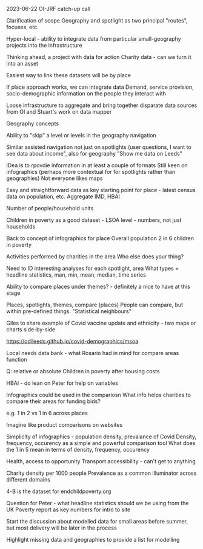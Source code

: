 2023-06-22 OI-JRF catch-up call

Clarification of scope
Geography and spotlight as two principal "routes", focuses, etc.

Hyper-local - ability to integrate data from particular small-geography projects into the infrastructure

Thinking ahead, a project with data for action
Charity data - can we turn it into an asset

Easiest way to link these datasets will be by place

If place approach works, we can integrate data
Demand, service provision, socio-demographic information on the people they interact with

Loose infrastructure to aggregate and bring together disparate data sources from OI and Stuart's work on data mapper

Geography concepts

Ability to "skip" a level or levels in the geography navigation

Similar assisted navigation not just on spotlights (user questions, I want to see data about income", also for geography "Show me data on Leeds"

IDea is to rpovdie information in at least a couple of formats
Still keen on infographics (perhaps more contextual for for spotlights rather than geographies)
Not everyone likes maps

Easy and straightforward data as key starting point for place - latest census data on population, etc. Aggregate IMD, HBAI

Number of people/household units

Children in poverty as a good dataset - LSOA level - numbers, not just households

Back to concept of infographics for place
Overall population
2 in 6 children in poverty

Activities performed by charities in the area
Who else does your thing?

Need to ID interesting analyses for each spotlight, area
What types = headline statistics, man, min, mean, median, time series

Ability to compare places under themes? - definitely a nice to have at this stage

Places, spotlights, themes, compare (places)
People can compare, but within pre-defined things. "Statistical neighbours"

Giles to share example of Covid vaccine update and ethnicity - two maps or charts side-by-side

https://odileeds.github.io/covid-demographics/msoa

Local needs data bank - what Rosario had in mind for compare areas function

Q: relative or absolute 
Children in poverty after housing costs

HBAI - do lean on Peter for help on variables

Infographics could be used in the compariosn
What info helps charities to compare their areas for funding bids?

e.g. 1 in 2 vs 1 in 6 across places

Imagine like product comparisons on websites

Simplicity of infographics - population density, prevalance of Covid 
Density, frequency, occurency as a simple and powerful comparison tool
What does the 1 in 5 mean in terms of density, frequency, occurency

Health, access to opportunity
Transport accessibility - can't get to anything 

Charity density per 1000 people
Prevalence as a common illuminator across different domains

4-B is the dataset for endchildpoverty.org

Question for Peter - what headline statistics should we be using from the UK Poverty report as key numbers for intro to site

Start the discussion about modelled data for small areas before summer, but most delivery will be later in the process

Highlight missing data and geographies to provide a list for modelling

